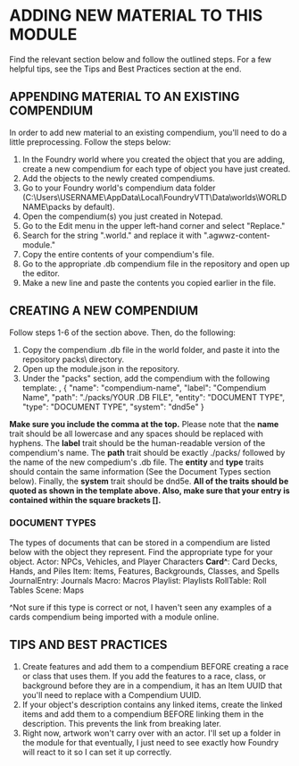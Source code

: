 # ADDING NEW MATERIAL TO THIS MODULE
Find the relevant section below and follow the outlined steps. For a few helpful tips, see the Tips and Best Practices section at the end.

## APPENDING MATERIAL TO AN EXISTING COMPENDIUM
In order to add new material to an existing compendium, you'll need to do a little preprocessing. Follow the steps below:

1. In the Foundry world where you created the object that you are adding, create a new compendium for each type of object you have just created.
2. Add the objects to the newly created compendiums.
3. Go to your Foundry world's compendium data folder (C:\Users\USERNAME\AppData\Local\FoundryVTT\Data\worlds\WORLDNAME\packs by default).
4. Open the compendium(s) you just created in Notepad.
5. Go to the Edit menu in the upper left-hand corner and select "Replace."
6. Search for the string ".world." and replace it with ".agwwz-content-module."
7. Copy the entire contents of your compendium's file.
8. Go to the appropriate .db compendium file in the repository and open up the editor.
9. Make a new line and paste the contents you copied earlier in the file.

## CREATING A NEW COMPENDIUM
Follow steps 1-6 of the section above. Then, do the following:

1. Copy the compendium .db file in the world folder, and paste it into the repository packs\ directory.
2. Open up the module.json in the repository.
3. Under the "packs" section, add the compendium with the following template: 
,
{
  "name": "compendium-name",
  "label": "Compendium Name",
  "path": "./packs/YOUR .DB FILE",
  "entity": "DOCUMENT TYPE",
  "type": "DOCUMENT TYPE",
  "system": "dnd5e"
}

**Make sure you include the comma at the top.** Please note that the **name** trait should be all lowercase and any spaces should be replaced with hyphens. 
The **label** trait should be the human-readable version of the compendium's name. The **path** trait should be exactly ./packs/ followed by the name of the new
compedium's .db file. The **entity** and **type** traits should contain the same information (See the Document Types section below). Finally, the **system** trait
should be dnd5e. **All of the traits should be quoted as shown in the template above. Also, make sure that your entry is contained within the square brackets [].**

### DOCUMENT TYPES
The types of documents that can be stored in a compendium are listed below with the object they represent. Find the appropriate type for your object.
Actor: NPCs, Vehicles, and Player Characters
**Card^**: Card Decks, Hands, and Piles
Item: Items, Features, Backgrounds, Classes, and Spells
JournalEntry: Journals
Macro: Macros
Playlist: Playlists
RollTable: Roll Tables
Scene: Maps

^Not sure if this type is correct or not, I haven't seen any examples of a cards compendium being imported with a module online.

## TIPS AND BEST PRACTICES
1. Create features and add them to a compendium BEFORE creating a race or class that uses them. If you add the features to a race, class, or background before they
are in a compendium, it has an Item UUID that you'll need to replace with a Compendium UUID.
2. If your object's description contains any linked items, create the linked items and add them to a compendium BEFORE linking them in the description.
This prevents the link from breaking later.
3. Right now, artwork won't carry over with an actor. I'll set up a folder in the module for that eventually, I just need to see exactly how Foundry will react to it
so I can set it up correctly.
